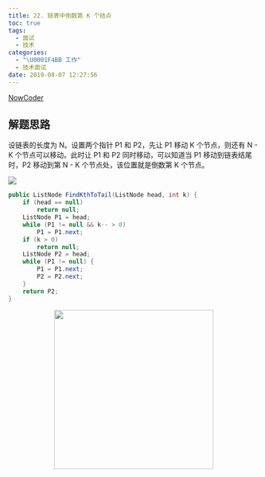 ```yaml
---
title: 22. 链表中倒数第 K 个结点
toc: true
tags:
  - 面试
  - 技术
categories:
  - "\U0001F4BB 工作"
  - 技术面试
date: 2019-08-07 12:27:56
---
```


[NowCoder](https://www.nowcoder.com/practice/529d3ae5a407492994ad2a246518148a?tpId=13&tqId=11167&tPage=1&rp=1&ru=/ta/coding-interviews&qru=/ta/coding-interviews/question-ranking&from=cyc_github)

## 解题思路

设链表的长度为 N。设置两个指针 P1 和 P2，先让 P1 移动 K 个节点，则还有 N - K 个节点可以移动。此时让 P1 和 P2 同时移动，可以知道当 P1 移动到链表结尾时，P2 移动到第 N - K 个节点处，该位置就是倒数第 K 个节点。

![](https://cs-notes-1256109796.cos.ap-guangzhou.myqcloud.com/6b504f1f-bf76-4aab-a146-a9c7a58c2029.png)

```java
public ListNode FindKthToTail(ListNode head, int k) {
    if (head == null)
        return null;
    ListNode P1 = head;
    while (P1 != null && k-- > 0)
        P1 = P1.next;
    if (k > 0)
        return null;
    ListNode P2 = head;
    while (P1 != null) {
        P1 = P1.next;
        P2 = P2.next;
    }
    return P2;
}
```






<div align="center"><img width="320px" src="https://open.weixin.qq.com/qr/code?username=idealyard"></img></div>
